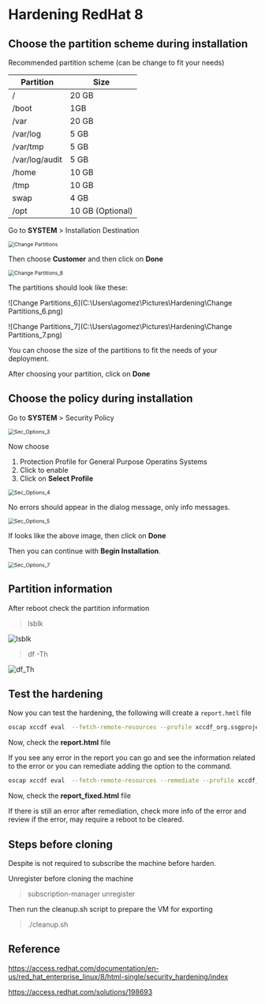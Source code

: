 # Hardening RedHat 8


## Choose the partition scheme during installation

Recommended partition scheme (can be change to fit your needs)

|Partition  | Size |
|--|--|
|/	  | 20 GB |
|/boot    | 1GB |
|/var   | 20 GB |
|/var/log  | 5 GB |
|/var/tmp  | 5 GB |
|/var/log/audit  | 5 GB |
|/home   | 10 GB |
|/tmp | 10 GB |
| swap	 | 4 GB |
| /opt	 | 10 GB (Optional)| 


Go to **SYSTEM** > Installation Destination

<img src="C:\Users\agomez\Pictures\Hardening\Change Partitions.png" alt="Change Partitions" style="zoom:75%;" />

Then choose **Customer** and then click on **Done**

<img src="C:\Users\agomez\Pictures\Hardening\Change Partitions_8.png" alt="Change Partitions_8" style="zoom:75%;" />

The partitions should look like these:

![Change Partitions_6](C:\Users\agomez\Pictures\Hardening\Change Partitions_6.png)

![Change Partitions_7](C:\Users\agomez\Pictures\Hardening\Change Partitions_7.png)

You can choose the size of the partitions to fit the needs of your deployment.

After choosing your partition, click on **Done**

## Choose the policy during installation

Go to **SYSTEM** > Security Policy

<img src="C:\Users\agomez\Pictures\Hardening\Sec_Options_3.png" alt="Sec_Options_3" style="zoom:75%;" />

Now choose 

1. Protection Profile for General Purpose Operatins Systems
2. Click to enable
3. Click on **Select Profile**

<img src="C:\Users\agomez\Pictures\Hardening\Sec_Options_4.png" alt="Sec_Options_4" style="zoom:75%;" />

No errors should appear in the dialog message, only info messages.

<img src="C:\Users\agomez\Pictures\Hardening\Sec_Options_5.png" alt="Sec_Options_5" style="zoom:75%;" />

If looks like the above image, then click on **Done**

Then you can continue with **Begin Installation**.

<img src="C:\Users\agomez\Pictures\Hardening\Sec_Options_7.png" alt="Sec_Options_7" style="zoom:75%;" />

## Partition information

After reboot check the partition information 

> lsblk

![lsblk](C:\Users\agomez\Pictures\Hardening\lsblk.png)


> df -Th

![df_Th](C:\Users\agomez\Pictures\Hardening\df_Th.png)


## Test the hardening


Now you can test the hardening, the following will create a `report.hmtl` file

```bash
oscap xccdf eval  --fetch-remote-resources --profile xccdf_org.ssgproject.content_profile_ospp  --results-arf arf.xml  --report report.html  /usr/share/xml/scap/ssg/content/ssg-rhel8-ds.xml
```
Now, check the **report.html** file

If you see any error in the report you can go and see the information related to the error or you can remediate adding the option to the command.

```bash
oscap xccdf eval  --fetch-remote-resources --remediate --profile xccdf_org.ssgproject.content_profile_ospp  --results-arf arf.xml  --report report_fixed.html  /usr/share/xml/scap/ssg/content/ssg-rhel8-ds.xml
```

Now, check the **report_fixed.html** file

If there is still an error after remediation, check more info of the error and review if the error, may require a reboot to be cleared.

## Steps before cloning

Despite is not required to subscribe the machine before harden. 

Unregister before cloning the machine

> subscription-manager unregister

Then run the cleanup.sh script to prepare the VM for exporting

> ./cleanup.sh


## Reference

https://access.redhat.com/documentation/en-us/red_hat_enterprise_linux/8/html-single/security_hardening/index

https://access.redhat.com/solutions/198693
